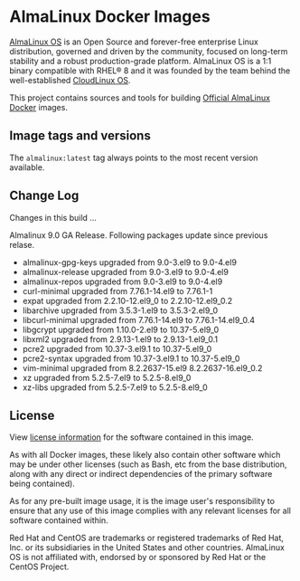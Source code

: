 # AlmaLinux Docker Images

[AlmaLinux OS](https://almalinux.org/) is an Open Source and forever-free
enterprise Linux distribution, governed and driven by the community, focused
on long-term stability and a robust production-grade platform. AlmaLinux OS
is a 1:1 binary compatible with RHEL® 8 and it was founded by the team behind
the well-established [CloudLinux OS](https://www.cloudlinux.com/all-products/product-overview/cloudlinuxos).

This project contains sources and tools for building [Official AlmaLinux Docker](https://hub.docker.com/_/almalinux)
images.

## Image tags and versions

The `almalinux:latest` tag always points to the most recent version available.

## Change Log

Changes in this build ...

Almalinux 9.0 GA Release. Following packages update since previous relase.

- almalinux-gpg-keys upgraded from 9.0-3.el9 to 9.0-4.el9
- almalinux-release upgraded from 9.0-3.el9 to  9.0-4.el9
- almalinux-repos upgraded from 9.0-3.el9 to 9.0-4.el9
- curl-minimal upgraded from 7.76.1-14.el9 to 7.76.1-1  
- expat upgraded from 2.2.10-12.el9_0 to 2.2.10-12.el9_0.2
- libarchive upgraded from 3.5.3-1.el9 to 3.5.3-2.el9_0
- libcurl-minimal upgraded from 7.76.1-14.el9 to 7.76.1-14.el9_0.4
- libgcrypt upgraded from 1.10.0-2.el9 to 10.37-5.el9_0 
- libxml2 upgraded from 2.9.13-1.el9 to 2.9.13-1.el9_0.1
- pcre2 upgraded from 10.37-3.el9.1 to 10.37-5.el9_0
- pcre2-syntax upgraded from 10.37-3.el9.1 to 10.37-5.el9_0
- vim-minimal upgraded from 8.2.2637-15.el9 8.2.2637-16.el9_0.2
- xz upgraded from 5.2.5-7.el9 to 5.2.5-8.el9_0
- xz-libs upgraded from 5.2.5-7.el9 to 5.2.5-8.el9_0

## License

View [license information](https://almalinux.org/legal/licensing-policy/) for
the software contained in this image.

As with all Docker images, these likely also contain other software which may
be under other licenses (such as Bash, etc from the base distribution, along
with any direct or indirect dependencies of the primary software being
contained).

As for any pre-built image usage, it is the image user's responsibility to
ensure that any use of this image complies with any relevant licenses for all
software contained within.

Red Hat and CentOS are trademarks or registered trademarks of Red Hat, Inc.
or its subsidiaries in the United States and other countries.
AlmaLinux OS is not affiliated with, endorsed by or sponsored by Red Hat or
the CentOS Project.